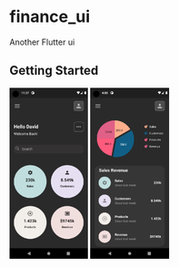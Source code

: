 # finance_ui

Another Flutter ui

## Getting Started

 <img src="finance1.png"  height=300>  <img src="finance2.png" height=300>
